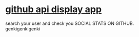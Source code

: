 # [github api display app](https://maximosan.github.io/github-api-display-app/)

search your user and check you SOCIAL STATS ON GITHUB. genkigenkigenki